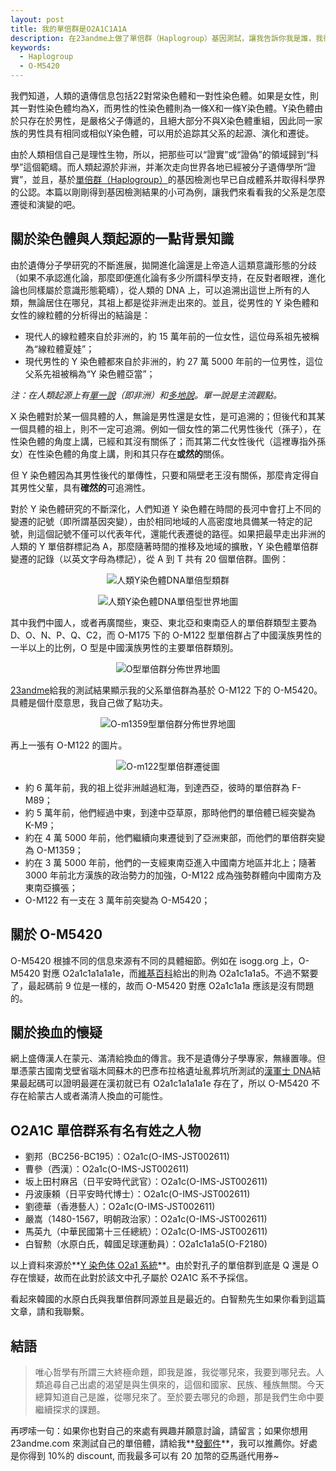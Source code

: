```yaml
---
layout: post
title: 我的單倍群是O2A1C1A1A
description: 在23andme上做了單倍群（Haplogroup）基因測試，讓我告訴你我是誰，我從哪兒來。
keywords:
  - Haplogroup
  - O-M5420
---
```


<p class="message">我們知道，人類的遺傳信息包括22對常染色體和一對性染色體。如果是女性，則其一對性染色體均為X，而男性的性染色體則為一條X和一條Y染色體。Y染色體由於只存在於男性，是嚴格父子傳遞的，且絕大部分不與X染色體重組，因此同一家族的男性具有相同或相似Y染色體，可以用於追踪其父系的起源、演化和遷徙。</p>

由於人類相信自己是理性生物，所以，把那些可以“證實”或“證偽”的領域歸到“科學”這個範疇。而人類起源於非洲，并漸次走向世界各地已經被分子遺傳學所“證實”，並且，基於[單倍群（Haplogroup）](https://zh.wikipedia.org/zh-tw/%E5%8D%95%E5%80%8D%E7%BE%A4)的基因檢測也早已自成體系并取得科學界的公認。本篇以剛剛得到基因檢測結果的小可為例，讓我們來看看我的父系是怎麼遷徙和演變的吧。

## 關於染色體與人類起源的一點背景知識

由於遺傳分子學研究的不斷進展，拋開進化論還是上帝造人這類意識形態的分歧（如果不承認進化論，那麼即便進化論有多少所謂科學支持，在反對者眼裡，進化論也同樣屬於意識形態範疇），從人類的 DNA 上，可以追溯出這世上所有的人類，無論居住在哪兒，其祖上都是從非洲走出來的。並且，從男性的 Y 染色體和女性的線粒體的分析得出的結論是：

- 現代人的線粒體來自於非洲的，約 15 萬年前的一位女性，這位母系祖先被稱為“線粒體夏娃”；
- 現代男性的 Y 染色體都來自於非洲的，約 27 萬 5000 年前的一位男性，這位父系先祖被稱為“Y 染色體亞當”；

_注：在人類起源上有[單一說](https://zh.wikipedia.org/zh-tw/%E4%BA%BA%E7%B1%BB%E5%8D%95%E5%9C%B0%E8%B5%B7%E6%BA%90%E8%AF%B4)（即非洲）和[多地說](https://zh.wikipedia.org/wiki/%E4%BA%BA%E9%A1%9E%E5%A4%9A%E5%9C%B0%E8%B5%B7%E6%BA%90%E8%AA%AA)。單一說是主流觀點。_

X 染色體對於某一個具體的人，無論是男性還是女性，是可追溯的；但後代和其某一個具體的祖上，則不一定可追溯。例如一個女性的第二代男性後代（孫子），在性染色體的角度上講，已經和其沒有關係了；而其第二代女性後代（這裡專指外孫女）在性染色體的角度上講，則和其只存在**或然的**關係。

但 Y 染色體因為其男性後代的單傳性，只要和隔壁老王沒有關係，那麼肯定得自其男性父輩，具有**確然的**可追溯性。

對於 Y 染色體研究的不斷深化，人們知道 Y 染色體在時間的長河中會打上不同的變遷的記號（即所謂基因突變），由於相同地域的人高密度地具備某一特定的記號，則這個記號不僅可以代表年代，還能代表遷徙的路徑。如果把最早走出非洲的人類的 Y 單倍群標記為 A，那麼隨著時間的推移及地域的擴散，Y 染色體單倍群變遷的記錄（以英文字母為標記），從 A 到 T 共有 20 個單倍群。圖例：

<p align="center"><img src="/blog/public/images/y-dna.png" alt="人類Y染色體DNA單倍型類群"></p>

<p align="center"><img src="/blog/public/images/dna-transfer.png" alt="人類Y染色體DNA單倍型世界地圖"></p>

其中我們中國人，或者再廣闊些，東亞、東北亞和東南亞人的單倍群類型主要為 D、O、N、P、Q、C2，而 O-M175 下的 O-M122 型單倍群占了中國漢族男性的一半以上的比例，O 型是中國漢族男性的主要單倍群類別。

<p align="center"><img src="/blog/public/images/o-haplogroup.png" alt="O型單倍群分佈世界地圖"></p>

[23andme](https://23andme.com)給我的測試結果顯示我的父系單倍群為基於 O-M122 下的 O-M5420。具體是個什麼意思，我自己做了點功夫。

<p align="center"><img src="/blog/public/images/o-m1359.png" alt="O-m1359型單倍群分佈世界地圖"></p>

再上一張有 O-M122 的圖片。

<p align="center"><img src="/blog/public/images/o-m122.jpg" alt="O-m122型單倍群遷徙圖"></p>

- 約 6 萬年前，我的祖上從非洲越過紅海，到達西亞，彼時的單倍群為 F-M89；
- 約 5 萬年前，他們經過中東，到達中亞草原，那時他們的單倍體已經突變為 K-M9；
- 約在 4 萬 5000 年前，他們繼續向東遷徙到了亞洲東部，而他們的單倍群突變為 O-M1359；
- 約在 3 萬 5000 年前，他們的一支經東南亞進入中國南方地區并北上；隨著 3000 年前北方漢族的政治勢力的加強，O-M122 成為強勢群體向中國南方及東南亞擴張；
- O-M122 有一支在 3 萬年前突變為 O-M5420；

## 關於 O-M5420

O-M5420 根據不同的信息來源有不同的具體細節。例如在 isogg.org 上，O-M5420 對應 O2a1c1a1a1a1e，而[維基百科](https://en.wikipedia.org/wiki/Haplogroup_O-M175)給出的則為 O2a1c1a1a5。不過不緊要了，最起碼前 9 位是一樣的，故而 O-M5420 對應 O2a1c1a1a 應該是沒有問題的。

## 關於換血的懷疑

網上盛傳漢人在蒙元、滿清給換血的傳言。我不是遺傳分子學專家，無緣置喙。但單憑蒙古國南戈壁省瑙木岡蘇木的巴彥布拉格遺址亂葬坑所測試的[漢軍士 DNA](https://www.23mofang.com/community/topics/5afb8d3e4b05b150e3b4f4a9)結果最起碼可以證明最遲在漢初就已有 O2a1c1a1a1a1e 存在了，所以 O-M5420 不存在給蒙古人或者滿清人換血的可能性。

## O2A1C 單倍群系有名有姓之人物

- 劉邦（BC256-BC195）：O2a1c(O-IMS-JST002611)
- 曹參（西漢）：O2a1c(O-IMS-JST002611)
- 坂上田村麻呂（日平安時代武官）：O2a1c(O-IMS-JST002611)
- 丹波康頼（日平安時代博士）：O2a1c(O-IMS-JST002611)
- 劉德華（香港藝人）：O2a1c(O-IMS-JST002611)
- 嚴嵩（1480-1567，明朝政治家）：O2a1c(O-IMS-JST002611)
- 馬英九（中華民國第十三任總統）：O2a1c(O-IMS-JST002611)
- 白智勲（水原白氏，韓國足球運動員）：O2a1c1a1a5(O-F2180)

以上資料來源於**[Y 染色体 O2a1 系統](https://wiki3.jp/famousdna/page/54)**。由於對孔子的單倍群到底是 Q 還是 O 存在懷疑，故而在此對於該文中孔子屬於 O2A1C 系不予採信。

看起來韓國的水原白氏與我單倍群同源並且是最近的。白智勲先生如果你看到這篇文章，請和我聯繫。

## 結語

> 唯心哲學有所謂三大終極命題，即我是誰，我從哪兒來，我要到哪兒去。人類追尋自己出處的渴望是與生俱來的，這個和國家、民族、種族無關。今天總算知道自己是誰，從哪兒來了。至於要去哪兒的命題，那是我們生命中要繼續探求的課題。

再啰嗦一句：如果你也對自己的來處有興趣并願意討論，請留言；如果你想用 23andme.com 來測試自己的單倍體，請給我**[發郵件](mailto:winwinsfu@gmail.com)**，我可以推薦你。好處是你得到 10%的 discount, 而我最多可以有 20 加幣的亞馬遜代用券~
